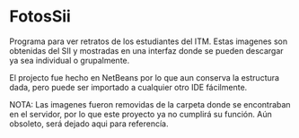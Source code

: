 # FotosSii
Programa para ver retratos de los estudiantes del ITM. Estas imagenes son obtenidas del SII y mostradas en una interfaz donde se pueden descargar ya sea individual o grupalmente.

El projecto fue hecho en NetBeans por lo que aun conserva la estructura dada, pero puede ser importado a cualquier otro IDE fácilmente.

NOTA: Las imagenes fueron removidas de la carpeta donde se encontraban en el servidor, por lo que este proyecto ya no cumplirá su función. Aún obsoleto, será dejado aqui para referencía.
